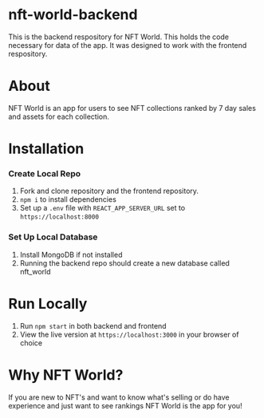 # nft-world-backend

This is the backend respository for NFT World. This holds the code necessary for data of the app. It was designed to work with the frontend respository. 

# About
NFT World is an app for users to see NFT collections ranked by 7 day sales and assets for each collection. 

# Installation 
### Create Local Repo
1. Fork and clone repository and the frontend repository.
2. `npm i` to install dependencies
3. Set up a `.env` file with `REACT_APP_SERVER_URL` set to `https://localhost:8000`

### Set Up Local Database
1. Install MongoDB if not installed 
2. Running the backend repo should create a new database called nft_world 

# Run Locally
1. Run `npm start` in both backend and frontend 
2. View the live version at `https://localhost:3000` in your browser of choice

# Why NFT World?
If you are new to NFT's and want to know what's selling or do have experience and just want to see rankings NFT World is the app for you!